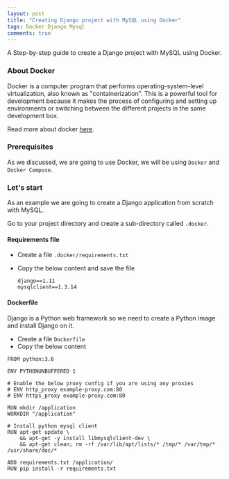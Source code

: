 ```yaml
---
layout: post
title: "Creating Django project with MySQL using Docker"
tags: Docker Django Mysql
comments: true
---
```


A Step-by-step guide to create a Django project with MySQL using Docker.

<!-- more -->

### About Docker

Docker is a computer program that performs operating-system-level virtualization, also known as "containerization". This is a powerful tool for development because it makes the process of configuring and setting up environments or switching between the different projects in the same development box.

Read more about docker [here](https://www.docker.com).

### Prerequisites

As we discussed, we are going to use Docker, we will be using `Docker` and `Docker Compose`.

### Let's start

As an example we are going to create a Django application from scratch with MySQL.

Go to your project directory and create a sub-directory called `.docker`.

#### Requirements file

- Create a file `.docker/requirements.txt`
- Copy the below content and save the file

  ```
  django==1.11
  mysqlclient==1.3.14
  ```

#### Dockerfile

Django is a Python web framework so we need to create a Python image and install Django on it.

- Create a file `Dockerfile`
- Copy the below content

```
FROM python:3.6

ENV PYTHONUNBUFFERED 1

# Enable the below proxy config if you are using any proxies 
# ENV http_proxy example-proxy.com:80
# ENV https_proxy example-proxy.com:80

RUN mkdir /application
WORKDIR "/application"

# Install python mysql client
RUN apt-get update \
    && apt-get -y install libmysqlclient-dev \
    && apt-get clean; rm -rf /var/lib/apt/lists/* /tmp/* /var/tmp/* /usr/share/doc/*

ADD requirements.txt /application/
RUN pip install -r requirements.txt
```



